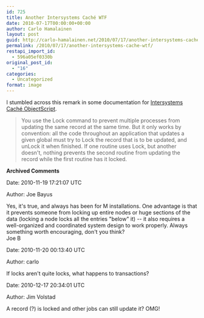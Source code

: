```yaml
---
id: 725
title: Another Intersystems Caché WTF
date: 2010-07-17T00:00:00+00:00
author: Carlo Hamalainen
layout: post
guid: http://carlo-hamalainen.net/2010/07/17/another-intersystems-cache-wtf/
permalink: /2010/07/17/another-intersystems-cache-wtf/
restapi_import_id:
  - 596a05ef0330b
original_post_id:
  - "16"
categories:
  - Uncategorized
format: image
---
```

I stumbled across this remark in some documentation for [Intersystems Caché ObjectScript](http://vista.intersystems.com/csp/docbook/DocBook.UI.Page.cls?KEY=TCOS_Integrity).

> You use the Lock command to prevent multiple processes from updating the same record at the same time. But it only works by convention: all the code throughout an application that updates a given global must try to Lock the record that is to be updated, and unLock it when finished. If one routine uses Lock, but another doesn't, nothing prevents the second routine from updating the record while the first routine has it locked.

**Archived Comments**

Date: 2010-11-19 17:21:07 UTC

Author: Joe Bayus

Yes, it's true, and always has been for M installations. One advantage is that it prevents someone from locking up entire nodes or huge sections of the data (locking a node locks all the entries "below" it) -- it also requires a well-organized and coordinated system design to work properly. Always something worth encouraging, don't you think?  
Joe B

Date: 2010-11-20 00:13:40 UTC

Author: carlo

If locks aren't quite locks, what happens to transactions?

Date: 2010-12-17 20:34:01 UTC

Author: Jim Volstad

A record (?) is locked and other jobs can still update it? OMG!